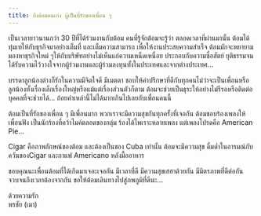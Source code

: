 ```yaml
---
title: ถึงต้อมคนเก่ง ผู้เป็นที่รักของเพื่อน ๆ
---
```



เป็นเวลายาวนานกว่า 30 ปีที่ได้ร่วมงานกับต้อม คนที่รู้จักต้อมจะรู้ว่า ตลอดเวลาที่ผ่านมานั้น ต้อมได้ทุ่มเทให้กับธุรกิจมาอย่างเต็มที่ และเต็มความสามารถ เพื่อให้งานประสบความสำเร็จ ต้อมมักจะพยายามมองหาธุรกิจใหม่ ๆให้กับบริษัทอย่างไม่เห็นแก่ความเหน็ดเหนื่อย ประกอบกับความซื่อสัตย์ ยุติธรรมจนได้รับความไว้วางใจจากผู้ร่วมงานและผู้ร่วมลงทุนทั้งในประเทศและจากต่างประเทศ…

บรรดาลูกน้องต่างก็รักในความมีจิตใจดี มีเมตตา ชอบให้คำปรึกษาที่ดีกับทุกคนไม่ว่าจะเป็นเพื่อนหรือลูกน้องทั้งเรื่องเล็กเรื่องใหญ่หรือแม้แต่เรื่องส่วนตัวก็ตาม ต้อมจะช่วยเป็นธุระให้อย่างไม่รีรอหรือติดต่อบุคคลที่จะช่วยได้... ถ้อยคำเหล่านี้ไม่ได้มากเกินไปเลยกับเพื่อนคนนี้

ต้อมเป็นที่รักของเพื่อน ๆ มีเพื่อนมาก พวกเราจะมีความสุขกันทุกครั้งที่เจอกัน  ต้อมชอบร้องเพลงให้เพื่อนฟัง เป็นนักร้องที่คว้าไมค์ตลอดของกลุ่ม ร้องได้ไพเราะหลายเพลง แต่เพลงโปรดคือ American Pie...

Cigar คือภาพลักษณ์ของต้อม และต้องเป็นของ Cuba เท่านั้น ต้อมจะมีความสุข ดื่มด่ำในอารมณ์กับควันของCigar และกาแฟ Americano หลังมื้ออาหาร

ขอบคุณนะเพื่อนต้อมที่ได้เกิดมาเจอะเจอกัน มีเวลาที่ดี มีความสุขเฮฮาด้วยกัน มีมิตรภาพที่ดีต่อกัน จวบจนถึงเวลาต้องจากกัน ขอให้ต้อมเดินทางไปสู่ภพภูมิที่ดีนะ...

ด้วยความรัก  
พรชัย (เมา)

